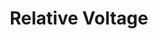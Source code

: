 ---
title: "Relative Voltage"

categories: ['']

tags: ['Relative', 'Voltage']

arwords: 'الجهد النسبي'

arexps: []

enwords: ['Relative Voltage']

enexps: []

arlexicons: 'ج'

enlexicons: 'R'

authors: ['Ruqayya Roshdy']

translators: ['']

citations: 'العربية والذكاء الاصطناعي'

sources: 'مركز الملك عبدالله بن عبدالعزيز الدولي لخدمة اللغة العربية'

word: "true"

slug: ""
---